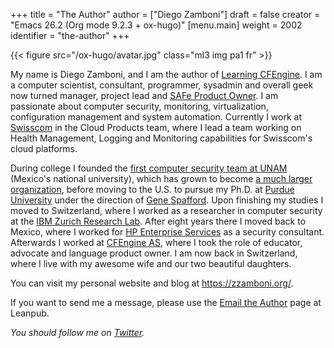 +++
title = "The Author"
author = ["Diego Zamboni"]
draft = false
creator = "Emacs 26.2 (Org mode 9.2.3 + ox-hugo)"
[menu.main]
  weight = 2002
  identifier = "the-author"
+++

{{< figure src="/ox-hugo/avatar.jpg" class="ml3 img pa1 fr" >}}

My name is Diego Zamboni, and I am the author of [Learning CFEngine](https://leanpub.com/learning-cfengine). I am a computer scientist, consultant, programmer, sysadmin and overall geek now turned manager, project lead and [SAFe Product Owner](https://www.youracclaim.com/badges/e6bf0ca2-f1c4-4af6-bf63-09f4b8cdbd02/public%5Furl). I am passionate about computer security, monitoring, virtualization, configuration management and system automation. Currently I work at [Swisscom](https://swisscom.com/) in the Cloud Products team, where I lead a team working on Health Management, Logging and Monitoring capabilities for Swisscom's cloud platforms.

During college I founded the [first computer security team at UNAM](https://web.archive.org/web/19981202131242/https://www.asc.unam.mx/) (Mexico's national university), which has grown to become [a much larger organization](https://www.seguridad.unam.mx/), before moving to the U.S. to pursue my Ph.D. at [Purdue University](https://www.cerias.purdue.edu/) under the direction of [Gene Spafford](https://spaf.cerias.purdue.edu/). Upon finishing my studies I moved to Switzerland, where I worked as a researcher in computer security at the [IBM Zurich Research Lab](https://www.zurich.ibm.com/). After eight years there I moved back to Mexico, where I worked for [HP Enterprise Services](https://www.hpe.com/) as a security consultant. Afterwards I worked at [CFEngine AS](https://cfengine.com/), where I took the role of educator, advocate and language product owner. I am now back in Switzerland, where I live with my awesome wife and our two beautiful daughters.

You can visit my personal website and blog at <https://zzamboni.org/>.

If you want to send me a message, please use the [Email the Author](https://leanpub.com/learning-cfengine/email%5Fauthor/new) page at Leanpub.

_You should follow me on [Twitter](https://twitter.com/zzamboni)._
